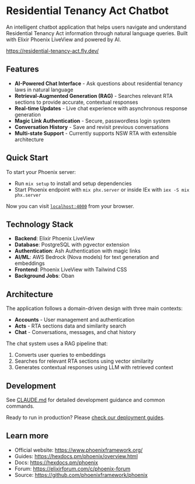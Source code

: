 # Residential Tenancy Act Chatbot

An intelligent chatbot application that helps users navigate and understand Residential Tenancy Act information through natural language queries. Built with Elixir Phoenix LiveView and powered by AI.

https://residential-tenancy-act.fly.dev/

## Features

- **AI-Powered Chat Interface** - Ask questions about residential tenancy laws in natural language
- **Retrieval-Augmented Generation (RAG)** - Searches relevant RTA sections to provide accurate, contextual responses
- **Real-time Updates** - Live chat experience with asynchronous response generation
- **Magic Link Authentication** - Secure, passwordless login system
- **Conversation History** - Save and revisit previous conversations
- **Multi-state Support** - Currently supports NSW RTA with extensible architecture

## Quick Start

To start your Phoenix server:

* Run `mix setup` to install and setup dependencies
* Start Phoenix endpoint with `mix phx.server` or inside IEx with `iex -S mix phx.server`

Now you can visit [`localhost:4000`](http://localhost:4000) from your browser.

## Technology Stack

- **Backend**: Elixir Phoenix LiveView
- **Database**: PostgreSQL with pgvector extension
- **Authentication**: Ash Authentication with magic links
- **AI/ML**: AWS Bedrock (Nova models) for text generation and embeddings
- **Frontend**: Phoenix LiveView with Tailwind CSS
- **Background Jobs**: Oban

## Architecture

The application follows a domain-driven design with three main contexts:
- **Accounts** - User management and authentication
- **Acts** - RTA sections data and similarity search
- **Chat** - Conversations, messages, and chat history

The chat system uses a RAG pipeline that:
1. Converts user queries to embeddings
2. Searches for relevant RTA sections using vector similarity
3. Generates contextual responses using LLM with retrieved context

## Development

See [CLAUDE.md](CLAUDE.md) for detailed development guidance and common commands.

Ready to run in production? Please [check our deployment guides](https://hexdocs.pm/phoenix/deployment.html).

## Learn more

* Official website: https://www.phoenixframework.org/
* Guides: https://hexdocs.pm/phoenix/overview.html
* Docs: https://hexdocs.pm/phoenix
* Forum: https://elixirforum.com/c/phoenix-forum
* Source: https://github.com/phoenixframework/phoenix
